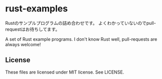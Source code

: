 rust-examples
=============

Rustのサンプルプログラムの詰め合わせです。
よくわかっていないのでpull-requestはお待ちしてます。

A set of Rust example programs.
I don't know Rust well, pull-requests are always welcome!

License
-------

These files are licensed under MIT license.
See LICENSE.

